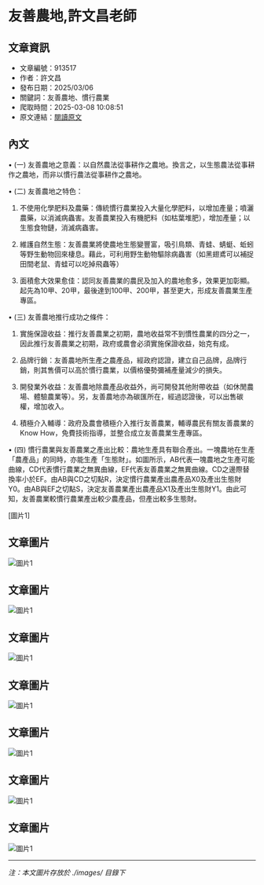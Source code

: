 # 友善農地,許文昌老師

## 文章資訊
- 文章編號：913517
- 作者：許文昌
- 發布日期：2025/03/06
- 關鍵詞：友善農地、慣行農業
- 爬取時間：2025-03-08 10:08:51
- 原文連結：[閱讀原文](https://real-estate.get.com.tw/Columns/detail.aspx?no=913517)

## 內文
• (一) 友善農地之意義：以自然農法從事耕作之農地。換言之，以生態農法從事耕作之農地，而非以慣行農法從事耕作之農地。

• (二) 友善農地之特色：

1. 不使用化學肥料及農藥：傳統慣行農業投入大量化學肥料，以增加產量；噴灑農藥，以消滅病蟲害。友善農業投入有機肥料（如枯葉堆肥），增加產量；以生態食物鏈，消滅病蟲害。

2. 維護自然生態：友善農業將使農地生態變豐富，吸引鳥類、青蛙、蜻蜓、蚯蚓等野生動物回來棲息。藉此，可利用野生動物驅除病蟲害（如黑翅鳶可以補捉田間老鼠、青蛙可以吃掉飛蟲等）

3. 面積愈大效果愈佳：認同友善農業的農民及加入的農地愈多，效果更加彰顯。起先為10甲、20甲，最後達到100甲、200甲，甚至更大，形成友善農業生產專區。

• (三) 友善農地推行成功之條件：

1. 實施保證收益：推行友善農業之初期，農地收益常不到慣性農業的四分之一，因此推行友善農業之初期，政府或農會必須實施保證收益，始克有成。

2. 品牌行銷：友善農地所生產之農產品，經政府認證，建立自己品牌，品牌行銷，則其售價可以高於慣行農業，以價格優勢彌補產量減少的損失。

3. 開發業外收益：友善農地除農產品收益外，尚可開發其他附帶收益（如休閒農場、體驗農業等）。另，友善農地亦為碳匯所在，經過認證後，可以出售碳權，增加收入。

4. 積極介入輔導：政府及農會積極介入推行友善農業，輔導農民有關友善農業的Know How，免費技術指導，並整合成立友善農業生產專區。

• (四) 慣行農業與友善農業之產出比較：農地生產具有聯合產出。一塊農地在生產「農產品」的同時，亦能生產「生態財」。如圖所示，AB代表一塊農地之生產可能曲線，CD代表慣行農業之無異曲線，EF代表友善農業之無異曲線。CD之邊際替換率小於EF。由AB與CD之切點R，決定慣行農業產出農產品X0及產出生態財Y0。由AB與EF之切點S，決定友善農業產出農產品X1及產出生態財Y1。由此可知，友善農業較慣行農業產出較少農產品，但產出較多生態財。

[圖片1]

## 文章圖片

![圖片1](./images/913517_ccaaf9bc.png)

## 文章圖片

![圖片1](./images/913517_ccaaf9bc.png)

## 文章圖片

![圖片1](./images/913517_ccaaf9bc.png)

## 文章圖片

![圖片1](./images/913517_ccaaf9bc.png)

## 文章圖片

![圖片1](./images/913517_ccaaf9bc.png)

## 文章圖片

![圖片1](./images/913517_ccaaf9bc.png)

## 文章圖片

![圖片1](./images/913517_ccaaf9bc.png)


---
*注：本文圖片存放於 ./images/ 目錄下*
